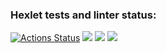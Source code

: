### Hexlet tests and linter status:
[![Actions Status](https://github.com/dariavere/java-project-61/workflows/hexlet-check/badge.svg)](https://github.com/dariavere/java-project-61/actions)
<a href="https://codeclimate.com/github/dariavere/java-project-61/maintainability"><img src="https://api.codeclimate.com/v1/badges/7a2e84d55c4fbab7920e/maintainability" /></a>
<a href="https://codeclimate.com/github/dariavere/java-project-61/test_coverage"><img src="https://api.codeclimate.com/v1/badges/7a2e84d55c4fbab7920e/test_coverage" /></a>
<a href="https://asciinema.org/a/iSonIUIHtKVFpwW2zX4BxjMcO" target="_blank"><img src="https://asciinema.org/a/iSonIUIHtKVFpwW2zX4BxjMcO.svg" /></a>